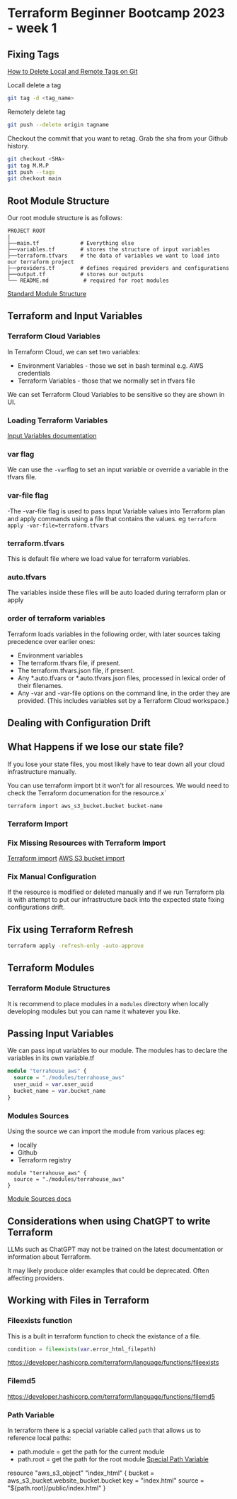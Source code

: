 # Terraform Beginner Bootcamp 2023 - week 1

## Fixing Tags

[How to Delete Local and Remote Tags on Git](https://devconnected.com/how-to-delete-local-and-remote-tags-on-git/)

Locall delete a tag
```sh
git tag -d <tag_name>
```

Remotely delete tag

```sh
git push --delete origin tagname
```

Checkout the commit that you want to retag. Grab the sha from your Github history.

```sh
git checkout <SHA>
git tag M.M.P
git push --tags
git checkout main
```

## Root Module Structure

Our root module structure is as follows:
```
PROJECT ROOT
|
├──main.tf             # Everything else
├──variables.tf        # stores the structure of input variables
├──terraform.tfvars    # the data of variables we want to load into our terraform project
├──providers.tf        # defines required providers and configurations
├──output.tf           # stores our outputs
└── README.md           # required for root modules
```


[Standard Module Structure](https://developer.hashicorp.com/terraform/language/modules/develop/structure)

## Terraform and Input Variables
### Terraform Cloud Variables

In Terraform Cloud, we can set two variables:
- Environment Variables - those we set in bash terminal e.g. AWS credentials
- Terraform Variables - those that we normally set in tfvars file

We can set Terraform Cloud Variables to be sensitive so they are shown in UI.

### Loading Terraform Variables

[Input Variables documentation](https://developer.hashicorp.com/terraform/language/values/variables)

### var flag
We can use the `-var`flag to set an input variable or override a variable in the tfvars file.

### var-file flag

-The -var-file flag is used to pass Input Variable values into Terraform plan and apply commands using a file that contains the values. eg `terraform apply -var-file=terraform.tfvars`


### terraform.tfvars

This is default file where we load value for terraform variables.

### auto.tfvars

The variables inside these files will be auto loaded during terraform plan or apply

### order of terraform  variables

Terraform loads variables in the following order, with later sources taking precedence over earlier ones:

* Environment variables
* The terraform.tfvars file, if present.
* The terraform.tfvars.json file, if present.
* Any *.auto.tfvars or *.auto.tfvars.json files, processed in lexical order of their filenames.
* Any -var and -var-file options on the command line, in the order they are provided. (This includes variables set by a Terraform Cloud workspace.)

## Dealing with Configuration Drift

## What Happens if we lose our state file?

If you lose your state files, you most likely have to tear down all your cloud infrastructure manually.

You can use terraform import bt it won't for all resources. We would need to check the Terraform documenation for the resource.x`

`terraform import aws_s3_bucket.bucket bucket-name`

### Terraform Import

### Fix Missing Resources with Terraform Import

[Terraform import](https://developer.hashicorp.com/terraform/cli/import)
[AWS S3 bucket import](https://registry.terraform.io/providers/hashicorp/aws/latest/docs/resources/s3_bucket#import)

### Fix Manual Configuration

If the resource is modified or deleted manually and if we run Terraform pla is with attempt to put our infrastructure back into the expected state fixing configurations drift.

## Fix using Terraform Refresh

```sh
terraform apply -refresh-only -auto-approve
```

## Terraform Modules

### Terraform Module Structures

It is recommend to place modules in a `modules` directory when locally developing modules but you can name it whatever you like.

## Passing Input Variables

We can pass input variables to our module.
The modules has to declare the variables in its own variable.tf

```tf
module "terrahouse_aws" {
  source = "./modules/terrahouse_aws"
  user_uuid = var.user_uuid
  bucket_name = var.bucket_name
}
```

### Modules Sources

Using the source we can import the module from various places eg:
- locally
- Github
- Terraform registry

```
module "terrahouse_aws" {
  source = "./modules/terrahouse_aws"
}
```

[Module Sources docs](https://developer.hashicorp.com/terraform/language/modules/sources)

## Considerations when using ChatGPT to write Terraform

LLMs such as ChatGPT may not be trained on the latest documentation or information about Terraform.

It may likely produce older examples that could be deprecated. Often affecting providers.

## Working with Files in Terraform


### Fileexists function

This is a built in terraform function to check the existance of a file.

```tf
condition = fileexists(var.error_html_filepath)
```

https://developer.hashicorp.com/terraform/language/functions/fileexists

### Filemd5

https://developer.hashicorp.com/terraform/language/functions/filemd5

### Path Variable

In terraform there is a special variable called `path` that allows us to reference local paths:
- path.module = get the path for the current module
- path.root = get the path for the root module
[Special Path Variable](https://developer.hashicorp.com/terraform/language/expressions/references#filesystem-and-workspace-info)


resource "aws_s3_object" "index_html" {
  bucket = aws_s3_bucket.website_bucket.bucket
  key    = "index.html"
  source = "${path.root}/public/index.html"
}



